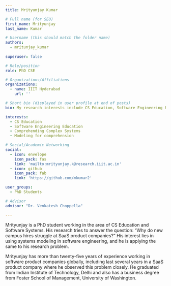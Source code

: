 ```yaml
---
title: Mrityunjay Kumar

# Full name (for SEO)
first_name: Mrityunjay
last_name: Kumar

# Username (this should match the folder name)
authors:
  - mritunjay_kumar
  
superuser: false

# Role/position
role: PhD CSE 

# Organizations/Affiliations
organizations:
  - name: IIIT Hyderabad
    url: ''

# Short bio (displayed in user profile at end of posts)
bio: My research interests include CS Education, Software Engineering Education, Comprehending Complex Systems, Modeling for comprehension

interests:
  - CS Education
  - Software Engineering Education
  - Comprehending Complex Systems
  - Modeling for comprehension

# Social/Academic Networking
social:
  - icon: envelope
    icon_pack: fas
    link: 'mailto:mrityunjay.k@research.iiit.ac.in'
  - icon: github
    icon_pack: fab
    link: 'https://github.com/mkumar2'

user_groups:
  - PhD Students

# Advisor
advisor: "Dr. Venkatesh Choppella"

---
```


Mrityunjay is a PhD student working in the area of CS Education and Software Systems. His research tries to answer the question: “Why do new campus hires struggle at SaaS product companies?” His interest lies in using systems modeling in software engineering, and he is applying the same to his research problem.

Mrityunjay has more than twenty-five years of experience working in software product companies globally, including last several years in a SaaS product company where he observed this problem closely. He graduated from Indian Institute of Technology, Delhi and also has a business degree from Foster School of Management, University of Washington.
